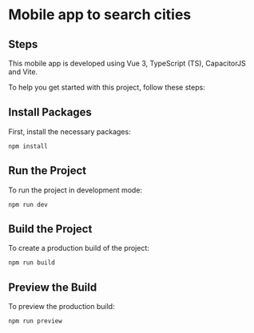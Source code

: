 # Mobile app to search cities


## Steps

This mobile app is developed using Vue 3, TypeScript (TS), CapacitorJS and Vite.

To help you get started with this project, follow these steps:


## Install Packages

First, install the necessary packages:

```
npm install
```


## Run the Project

To run the project in development mode:

```
npm run dev
```


## Build the Project

To create a production build of the project:

```
npm run build
```


## Preview the Build

To preview the production build:

```
npm run preview
```